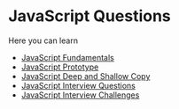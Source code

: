 # JavaScript Questions
<p>Here you can learn</p>
<ul>
<li><a href="https://github.com/ShahbazHaroon/JavaScript/wiki/JavaScript-Fundamentals">JavaScript Fundamentals</a></li>
<li><a href="https://github.com/ShahbazHaroon/JavaScript/wiki/JavaScript-Prototype">JavaScript Prototype</a></li>
<li><a href="https://github.com/ShahbazHaroon/JavaScript/wiki/JavaScript-Deep-and-Shallow-Copy">JavaScript Deep and Shallow Copy</a></li>
<li><a href="https://github.com/ShahbazHaroon/JavaScript/wiki/JavaScript-Interview-Questions">JavaScript Interview Questions</a></li>
<li><a href="https://github.com/ShahbazHaroon/JavaScript/wiki/JavaScript-Interview-Challenges">JavaScript Interview Challenges</a></li>
</ul>
